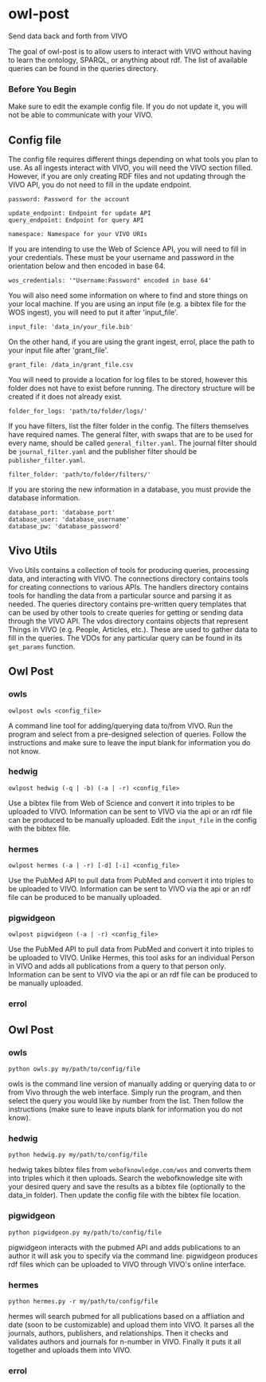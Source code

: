 # owl-post
Send data back and forth from VIVO

The goal of owl-post is to allow users to interact with VIVO without having to learn the ontology, SPARQL, or anything about rdf. The list of available queries can be found in the queries directory.

### Before You Begin
Make sure to edit the example config file. If you do not update it, you will not be able to communicate with your VIVO.

## Config file
The config file requires different things depending on what tools you plan to use. As all ingests interact with VIVO, you will need the VIVO section filled. However, if you are only creating RDF files and not updating through the VIVO API, you do not need to fill in the update endpoint. 

```email: Username for account with API access
password: Password for the account

update_endpoint: Endpoint for update API
query_endpoint: Endpoint for query API

namespace: Namespace for your VIVO URIs
```

If you are intending to use the Web of Science API, you will need to fill in your credentials. These must be your username and password in the orientation below and then encoded in base 64.

```wos_credentials: '"Username:Password" encoded in base 64'```

You will also need some information on where to find and store things on your local machine. If you are using an input file (e.g. a bibtex file for the WOS ingest), you will need to put it after 'input_file'.

```input_file: 'data_in/your_file.bib'```

On the other hand, if you are using the grant ingest, errol, place the path to your input file after 'grant_file'.

```grant_file: /data_in/grant_file.csv```

You will need to provide a location for log files to be stored, however this folder does not have to exist before running. The directory structure will be created if it does not already exist.

```folder_for_logs: 'path/to/folder/logs/'```

If you have filters, list the filter folder in the config. The filters themselves have required names. The general filter, with swaps that are to be used for every name, should be called `general_filter.yaml`. The journal filter should be `journal_filter.yaml` and the publisher filter should be `publisher_filter.yaml`.

```filter_folder: 'path/to/folder/filters/'```

If you are storing the new information in a database, you must provide the database information.

```database: 'database_name'
database_port: 'database_port'
database_user: 'database_username'
database_pw: 'database_password'
```

## Vivo Utils
Vivo Utils contains a collection of tools for producing queries, processing data, and interacting with VIVO.
The connections directory contains tools for creating connections to various APIs.
The handlers directory contains tools for handling the data from a particular source and parsing it as needed.
The queries directory contains pre-written query templates that can be used by other tools to create queries for getting or sending data through the VIVO API.
The vdos directory contains objects that represent Things in VIVO (e.g. People, Articles, etc.). These are used to gather data to fill in the queries. The VDOs for any particular query can be found in its `get_params` function.


## Owl Post

### owls
```owlpost owls <config_file>```

A command line tool for adding/querying data to/from VIVO. Run the program and select from a pre-designed selection of queries. Follow the instructions and make sure to leave the input blank for information you do not know.

### hedwig
```owlpost hedwig (-q | -b) (-a | -r) <config_file>```

Use a bibtex file from Web of Science and convert it into triples to be uploaded to VIVO. Information can be sent to VIVO via the api or an rdf file can be produced to be manually uploaded. Edit the `input_file` in the config with the bibtex file.

### hermes
```owlpost hermes (-a | -r) [-d] [-i] <config_file>```

Use the PubMed API to pull data from PubMed and convert it into triples to be uploaded to VIVO. Information can be sent to VIVO via the api or an rdf file can be produced to be manually uploaded.

### pigwidgeon
```owlpost pigwidgeon (-a | -r) <config_file>```

Use the PubMed API to pull data from PubMed and convert it into triples to be uploaded to VIVO. Unlike Hermes, this tool asks for an individual Person in VIVO and adds all publications from a query to that person only. Information can be sent to VIVO via the api or an rdf file can be produced to be manually uploaded.

### errol


## Owl Post

### owls
```python owls.py my/path/to/config/file```

owls is the command line version of manually adding or querying data to or from Vivo through the web interface. Simply run the program, and then select the query you would like by number from the list. Then follow the instructions (make sure to leave inputs blank for information you do not know). 

### hedwig
```python hedwig.py my/path/to/config/file```

hedwig takes bibtex files from `webofknowledge.com/wos` and converts them into triples which it then uploads. Search the webofknowledge site with your desired query and save the results as a bibtex file (optionally to the data_in folder). Then update the config file with the bibtex file location.

### pigwidgeon
```python pigwidgeon.py my/path/to/config/file```

pigwidgeon interacts with the pubmed API and adds publications to an author it will ask you to specify via the command line. pigwidgeon produces rdf files which can be uploaded to VIVO through VIVO's online interface.

### hermes
```python hermes.py -r my/path/to/config/file```

hermes will search pubmed for all publications based on a affliation and date (soon to be customizable) and upload them into VIVO. It parses all the journals, authors, publishers, and relationships. Then it checks and validates authors and journals for n-number in VIVO. Finally it puts it all together and uploads them into VIVO.

### errol
